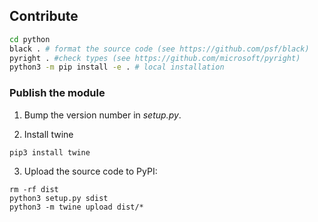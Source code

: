 ## Contribute

```sh
cd python
black . # format the source code (see https://github.com/psf/black)
pyright . #check types (see https://github.com/microsoft/pyright)
python3 -m pip install -e . # local installation
```

### Publish the module

1. Bump the version number in _setup.py_.

2. Install twine

```
pip3 install twine
```

3. Upload the source code to PyPI:

```
rm -rf dist
python3 setup.py sdist
python3 -m twine upload dist/*
```

